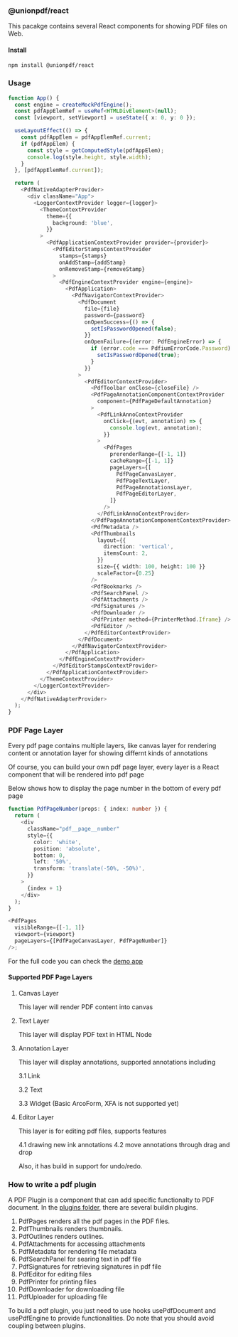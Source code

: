 ### @unionpdf/react

This pacakge contains several React components for showing PDF files on Web.

#### Install

```bash
npm install @unionpdf/react
```

### Usage

```typescript
function App() {
  const engine = createMockPdfEngine();
  const pdfAppElemRef = useRef<HTMLDivElement>(null);
  const [viewport, setViewport] = useState({ x: 0, y: 0 });

  useLayoutEffect(() => {
    const pdfAppElem = pdfAppElemRef.current;
    if (pdfAppElem) {
      const style = getComputedStyle(pdfAppElem);
      console.log(style.height, style.width);
    }
  }, [pdfAppElemRef.current]);

  return (
    <PdfNativeAdapterProvider>
      <div className="App">
        <LoggerContextProvider logger={logger}>
          <ThemeContextProvider
            theme={{
              background: 'blue',
            }}
          >
            <PdfApplicationContextProvider provider={provider}>
              <PdfEditorStampsContextProvider
                stamps={stamps}
                onAddStamp={addStamp}
                onRemoveStamp={removeStamp}
              >
                <PdfEngineContextProvider engine={engine}>
                  <PdfApplication>
                    <PdfNavigatorContextProvider>
                      <PdfDocument
                        file={file}
                        password={password}
                        onOpenSuccess={() => {
                          setIsPasswordOpened(false);
                        }}
                        onOpenFailure={(error: PdfEngineError) => {
                          if (error.code === PdfiumErrorCode.Password) {
                            setIsPasswordOpened(true);
                          }
                        }}
                      >
                        <PdfEditorContextProvider>
                          <PdfToolbar onClose={closeFile} />
                          <PdfPageAnnotationComponentContextProvider
                            component={PdfPageDefaultAnnotation}
                          >
                            <PdfLinkAnnoContextProvider
                              onClick={(evt, annotation) => {
                                console.log(evt, annotation);
                              }}
                            >
                              <PdfPages
                                prerenderRange={[-1, 1]}
                                cacheRange={[-1, 1]}
                                pageLayers={[
                                  PdfPageCanvasLayer,
                                  PdfPageTextLayer,
                                  PdfPageAnnotationsLayer,
                                  PdfPageEditorLayer,
                                ]}
                              />
                            </PdfLinkAnnoContextProvider>
                          </PdfPageAnnotationComponentContextProvider>
                          <PdfMetadata />
                          <PdfThumbnails
                            layout={{
                              direction: 'vertical',
                              itemsCount: 2,
                            }}
                            size={{ width: 100, height: 100 }}
                            scaleFactor={0.25}
                          />
                          <PdfBookmarks />
                          <PdfSearchPanel />
                          <PdfAttachments />
                          <PdfSignatures />
                          <PdfDownloader />
                          <PdfPrinter method={PrinterMethod.Iframe} />
                          <PdfEditor />
                        </PdfEditorContextProvider>
                      </PdfDocument>
                    </PdfNavigatorContextProvider>
                  </PdfApplication>
                </PdfEngineContextProvider>
              </PdfEditorStampsContextProvider>
            </PdfApplicationContextProvider>
          </ThemeContextProvider>
        </LoggerContextProvider>
      </div>
    </PdfNativeAdapterProvider>
  );
}
```

### PDF Page Layer

Every pdf page contains multiple layers, like canvas layer for rendering content or annotation layer for showing differnt kinds of annotations

Of course, you can build your own pdf page layer, every layer is a React component that will be rendered into pdf page

Below shows how to display the page number in the bottom of every pdf page

```typescript
function PdfPageNumber(props: { index: number }) {
  return (
    <div
      className="pdf__page__number"
      style={{
        color: 'white',
        position: 'absolute',
        bottom: 0,
        left: '50%',
        transform: 'translate(-50%, -50%)',
      }}
    >
      {index + 1}
    </div>
  );
}

<PdfPages
  visibleRange={[-1, 1]}
  viewport={viewport}
  pageLayers={[PdfPageCanvasLayer, PdfPageNumber]}
/>;
```

For the full code you can check the [demo app](./packages/app/src/main.tsx)

#### Supported PDF Page Layers

1. Canvas Layer

   This layer will render PDF content into canvas

2. Text Layer

   This layer will display PDF text in HTML Node

3. Annotation Layer

   This layer will display annotations, supported annotations including

   3.1 Link

   3.2 Text

   3.3 Widget (Basic ArcoForm, XFA is not supported yet)

4. Editor Layer

   This layer is for editing pdf files, supports features

   4.1 drawing new ink annotations
   4.2 move annotations through drag and drop

   Also, it has build in support for undo/redo.

### How to write a pdf plugin

A PDF Plugin is a component that can add specific functionalty to PDF document. In the [plugins folder](./src/plugins), there are several buildin plugins.

1. PdfPages renders all the pdf pages in the PDF files.
2. PdfThumbnails renders thumbnails.
3. PdfOutlines renders outlines.
4. PdfAttachments for accessing attachments
5. PdfMetadata for rendering file metadata
6. PdfSearchPanel for searing text in pdf file
7. PdfSignatures for retrieving signatures in pdf file
8. PdfEditor for editing files
9. PdfPrinter for printing files
10. PdfDownloader for downloading file
11. PdfUploader for uploading file

To build a pdf plugin, you just need to use hooks usePdfDocument and usePdfEngine to provide functionalities. Do note that you should avoid coupling between plugins.
